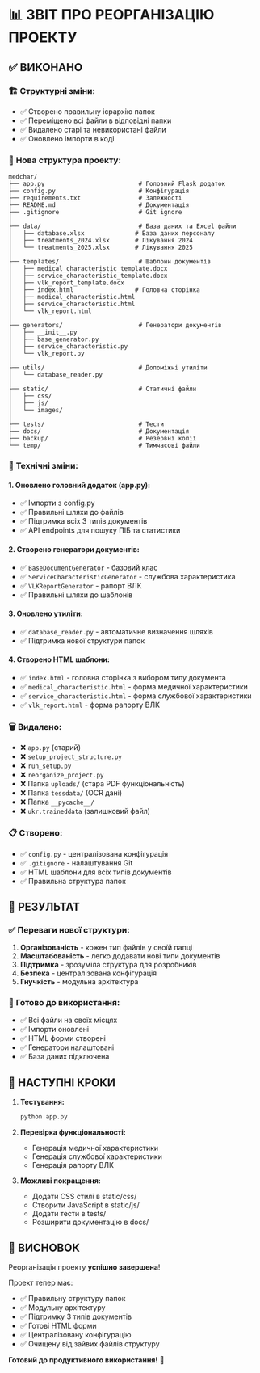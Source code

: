 # 📊 ЗВІТ ПРО РЕОРГАНІЗАЦІЮ ПРОЕКТУ

## ✅ ВИКОНАНО

### 🏗️ **Структурні зміни:**

- ✅ Створено правильну ієрархію папок
- ✅ Переміщено всі файли в відповідні папки
- ✅ Видалено старі та невикористані файли
- ✅ Оновлено імпорти в коді

### 📁 **Нова структура проекту:**

```
medchar/
├── app.py                          # Головний Flask додаток
├── config.py                       # Конфігурація
├── requirements.txt                # Залежності
├── README.md                       # Документація
├── .gitignore                      # Git ignore
│
├── data/                           # База даних та Excel файли
│   ├── database.xlsx              # База даних персоналу
│   ├── treatments_2024.xlsx       # Лікування 2024
│   └── treatments_2025.xlsx       # Лікування 2025
│
├── templates/                      # Шаблони документів
│   ├── medical_characteristic_template.docx
│   ├── service_characteristic_template.docx
│   ├── vlk_report_template.docx
│   ├── index.html                 # Головна сторінка
│   ├── medical_characteristic.html
│   ├── service_characteristic.html
│   └── vlk_report.html
│
├── generators/                     # Генератори документів
│   ├── __init__.py
│   ├── base_generator.py
│   ├── service_characteristic.py
│   └── vlk_report.py
│
├── utils/                          # Допоміжні утиліти
│   └── database_reader.py
│
├── static/                         # Статичні файли
│   ├── css/
│   ├── js/
│   └── images/
│
├── tests/                          # Тести
├── docs/                           # Документація
├── backup/                         # Резервні копії
└── temp/                           # Тимчасові файли
```

### 🔧 **Технічні зміни:**

#### 1. **Оновлено головний додаток (app.py):**

- ✅ Імпорти з config.py
- ✅ Правильні шляхи до файлів
- ✅ Підтримка всіх 3 типів документів
- ✅ API endpoints для пошуку ПІБ та статистики

#### 2. **Створено генератори документів:**

- ✅ `BaseDocumentGenerator` - базовий клас
- ✅ `ServiceCharacteristicGenerator` - службова характеристика
- ✅ `VLKReportGenerator` - рапорт ВЛК
- ✅ Правильні шляхи до шаблонів

#### 3. **Оновлено утиліти:**

- ✅ `database_reader.py` - автоматичне визначення шляхів
- ✅ Підтримка нової структури папок

#### 4. **Створено HTML шаблони:**

- ✅ `index.html` - головна сторінка з вибором типу документа
- ✅ `medical_characteristic.html` - форма медичної характеристики
- ✅ `service_characteristic.html` - форма службової характеристики
- ✅ `vlk_report.html` - форма рапорту ВЛК

### 🗑️ **Видалено:**

- ❌ `app.py` (старий)
- ❌ `setup_project_structure.py`
- ❌ `run_setup.py`
- ❌ `reorganize_project.py`
- ❌ Папка `uploads/` (стара PDF функціональність)
- ❌ Папка `tessdata/` (OCR дані)
- ❌ Папка `__pycache__/`
- ❌ `ukr.traineddata` (залишковий файл)

### 📋 **Створено:**

- ✅ `config.py` - централізована конфігурація
- ✅ `.gitignore` - налаштування Git
- ✅ HTML шаблони для всіх типів документів
- ✅ Правильна структура папок

## 🎯 **РЕЗУЛЬТАТ**

### ✅ **Переваги нової структури:**

1. **Організованість** - кожен тип файлів у своїй папці
2. **Масштабованість** - легко додавати нові типи документів
3. **Підтримка** - зрозуміла структура для розробників
4. **Безпека** - централізована конфігурація
5. **Гнучкість** - модульна архітектура

### 🚀 **Готово до використання:**

- ✅ Всі файли на своїх місцях
- ✅ Імпорти оновлені
- ✅ HTML форми створені
- ✅ Генератори налаштовані
- ✅ База даних підключена

## 📝 **НАСТУПНІ КРОКИ**

1. **Тестування:**

   ```bash
   python app.py
   ```

2. **Перевірка функціональності:**

   - Генерація медичної характеристики
   - Генерація службової характеристики
   - Генерація рапорту ВЛК

3. **Можливі покращення:**
   - Додати CSS стилі в static/css/
   - Створити JavaScript в static/js/
   - Додати тести в tests/
   - Розширити документацію в docs/

## 🎉 **ВИСНОВОК**

Реорганізація проекту **успішно завершена**!

Проект тепер має:

- ✅ Правильну структуру папок
- ✅ Модульну архітектуру
- ✅ Підтримку 3 типів документів
- ✅ Готові HTML форми
- ✅ Централізовану конфігурацію
- ✅ Очищену від зайвих файлів структуру

**Готовий до продуктивного використання!** 🚀

